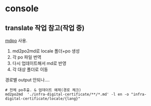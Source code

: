# console

## translate 작업 참고(작업 중)

[mdpo](https://mondeja.github.io/mdpo/latest/index.html) 사용.

1. md2po2md로 locale 폴더+po 생성
2. 각 po 파일 번역
3. 다시 업데이트해서 md로 반영
4. 각 대상 폴더로 이동

경로별 output 안되나....

```
# 전체 po추출. & 업데이트 예제(경로 체크)
md2po2md  './infra-digital-certificate/**/*.md' -l en -o "infra-digital-certificate/locale/{lang}"
```
